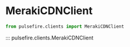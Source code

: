 # MerakiCDNClient

```python
from pulsefire.clients import MerakiCDNClient
```

::: pulsefire.clients.MerakiCDNClient
